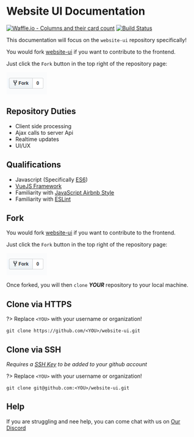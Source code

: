# Website UI Documentation
[![Waffle.io - Columns and their card count](https://badge.waffle.io/indiehd/docs.svg?columns=all)](https://waffle.io/indiehd/website-ui)
[![Build Status](https://travis-ci.org/indiehd/web-api.svg?branch=master)](https://travis-ci.org/indiehd/website-ui)

This documentation will focus on the `website-ui` repository specifically!

You would fork [website-ui](https://github.com/indiehd/website-ui) if you want to contribute to the frontend. 

Just click the `Fork` button in the top right of the repository page:

![](../images/fork_button.jpg)

## Repository Duties

* Client side processing
* Ajax calls to server Api
* Realtime updates
* UI/UX

## Qualifications

* Javascript (Specifically [ES6](https://github.com/lukehoban/es6features#readme))
* [VueJS Framework](https://vuejs.org/v2/guide/)
* Familiarity with [JavaScript Airbnb Style](https://github.com/airbnb/javascript/)
* Familiarity with [ESLint](https://eslint.org/docs/user-guide/getting-started)

## Fork
You would fork [website-ui](https://github.com/indiehd/website-ui) if you want to contribute to the frontend. 

Just click the `Fork` button in the top right of the repository page:

![](../images/fork_button.jpg)

Once forked, you will then `clone` ***YOUR*** repository to your local machine.

## Clone via HTTPS

?> Replace `<YOU>` with your username or organization!

```
git clone https://github.com/<YOU>/website-ui.git
```

## Clone via SSH

*Requires a [SSH Key](https://help.github.com/articles/generating-a-new-ssh-key-and-adding-it-to-the-ssh-agent/) to be 
added to your github account*

?> Replace `<YOU>` with your username or organization!

```
git clone git@github.com:<YOU>/website-ui.git
```


## Help
If you are struggling and nee help, you can come chat with us on [Our Discord](home/COMMUNITY)
